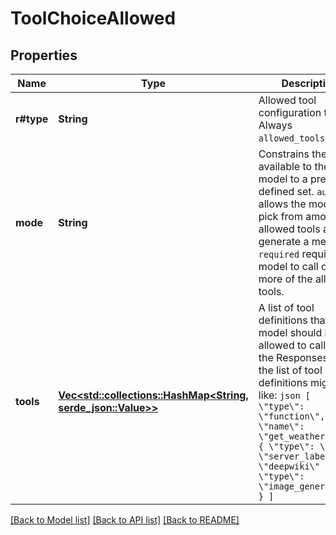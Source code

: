 # ToolChoiceAllowed

## Properties

Name | Type | Description | Notes
------------ | ------------- | ------------- | -------------
**r#type** | **String** | Allowed tool configuration type. Always `allowed_tools`. | 
**mode** | **String** | Constrains the tools available to the model to a pre-defined set.  `auto` allows the model to pick from among the allowed tools and generate a message.  `required` requires the model to call one or more of the allowed tools.  | 
**tools** | [**Vec<std::collections::HashMap<String, serde_json::Value>>**](std::collections::HashMap.md) | A list of tool definitions that the model should be allowed to call.  For the Responses API, the list of tool definitions might look like: ```json [   { \"type\": \"function\", \"name\": \"get_weather\" },   { \"type\": \"mcp\", \"server_label\": \"deepwiki\" },   { \"type\": \"image_generation\" } ] ```  | 

[[Back to Model list]](../README.md#documentation-for-models) [[Back to API list]](../README.md#documentation-for-api-endpoints) [[Back to README]](../README.md)


